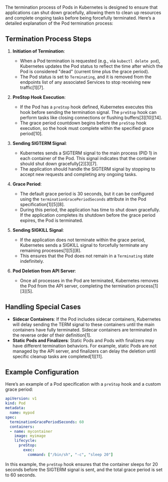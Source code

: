 The termination process of Pods in Kubernetes is designed to ensure that applications can shut down gracefully, allowing them to clean up resources and complete ongoing tasks before being forcefully terminated. Here’s a detailed explanation of the Pod termination process:

## **Termination Process Steps**

1. **Initiation of Termination**:
   - When a Pod termination is requested (e.g., via `kubectl delete pod`), Kubernetes updates the Pod status to reflect the time after which the Pod is considered "dead" (current time plus the grace period).
   - The Pod status is set to `Terminating`, and it is removed from the endpoints list of any associated Services to stop receiving new traffic[1][7].

2. **PreStop Hook Execution**:
   - If the Pod has a `preStop` hook defined, Kubernetes executes this hook before sending the termination signal. The `preStop` hook can perform tasks like closing connections or flushing buffers[3][10][14].
   - The grace period countdown begins before the `preStop` hook execution, so the hook must complete within the specified grace period[10].

3. **Sending SIGTERM Signal**:
   - Kubernetes sends a SIGTERM signal to the main process (PID 1) in each container of the Pod. This signal indicates that the container should shut down gracefully[2][3][7].
   - The application should handle the SIGTERM signal by stopping to accept new requests and completing any ongoing tasks.

4. **Grace Period**:
   - The default grace period is 30 seconds, but it can be configured using the `terminationGracePeriodSeconds` attribute in the Pod specification[1][5][8].
   - During this period, the application has time to shut down gracefully. If the application completes its shutdown before the grace period expires, the Pod is terminated.

5. **Sending SIGKILL Signal**:
   - If the application does not terminate within the grace period, Kubernetes sends a SIGKILL signal to forcefully terminate any remaining processes[1][5][8].
   - This ensures that the Pod does not remain in a `Terminating` state indefinitely.

6. **Pod Deletion from API Server**:
   - Once all processes in the Pod are terminated, Kubernetes removes the Pod from the API server, completing the termination process[1][3][5].

## **Handling Special Cases**

- **Sidecar Containers**: If the Pod includes sidecar containers, Kubernetes will delay sending the TERM signal to these containers until the main containers have fully terminated. Sidecar containers are terminated in the reverse order of their definition[1].
- **Static Pods and Finalizers**: Static Pods and Pods with finalizers may have different termination behaviors. For example, static Pods are not managed by the API server, and finalizers can delay the deletion until specific cleanup tasks are completed[1][11].

## **Example Configuration**

Here’s an example of a Pod specification with a `preStop` hook and a custom grace period:

```yaml
apiVersion: v1
kind: Pod
metadata:
  name: mypod
spec:
  terminationGracePeriodSeconds: 60
  containers:
  - name: mycontainer
    image: myimage
    lifecycle:
      preStop:
        exec:
          command: ["/bin/sh", "-c", "sleep 20"]
```

In this example, the `preStop` hook ensures that the container sleeps for 20 seconds before the SIGTERM signal is sent, and the total grace period is set to 60 seconds.
